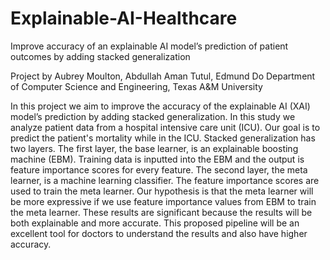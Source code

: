 # Explainable-AI-Healthcare

Improve accuracy of an explainable AI model’s prediction of patient outcomes by adding stacked generalization

Project by Aubrey Moulton, Abdullah Aman Tutul, Edmund Do
Department of Computer Science and Engineering, Texas A&M University

In this project we aim to improve the accuracy of the explainable AI (XAI) model’s prediction by adding stacked generalization. In this study we analyze patient data from a hospital intensive care unit (ICU). Our goal is to predict the patient's mortality while in the ICU. Stacked generalization has two layers. The first layer, the base learner, is an explainable boosting machine (EBM). Training data is inputted into the EBM and the output is feature importance scores for every feature. The second layer, the meta learner, is a machine learning classifier. The feature importance scores are used to train the meta learner. Our hypothesis is that the meta learner will be more expressive if we use feature importance values from EBM to train the meta learner. These results are significant because the results will be both explainable and more accurate. This proposed pipeline will be an excellent tool for doctors to understand the results and also have higher accuracy.
